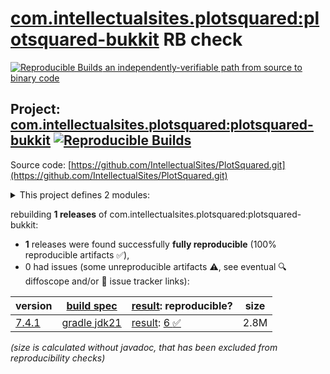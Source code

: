 [com.intellectualsites.plotsquared:plotsquared-bukkit](https://central.sonatype.com/artifact/com.intellectualsites.plotsquared/plotsquared-bukkit/versions) RB check
=======

[![Reproducible Builds](https://reproducible-builds.org/images/logos/rb.svg) an independently-verifiable path from source to binary code](https://reproducible-builds.org/)

## Project: [com.intellectualsites.plotsquared:plotsquared-bukkit](https://central.sonatype.com/artifact/com.intellectualsites.plotsquared/plotsquared-bukkit/versions) [![Reproducible Builds](https://img.shields.io/endpoint?url=https://raw.githubusercontent.com/jvm-repo-rebuild/reproducible-central/master/content/com/intellectualsites/plotsquared/plotsquared-bukkit/badge.json)](https://github.com/jvm-repo-rebuild/reproducible-central/blob/master/content/com/intellectualsites/plotsquared/plotsquared-bukkit/README.md)

Source code: [https://github.com/IntellectualSites/PlotSquared.git](https://github.com/IntellectualSites/PlotSquared.git)

<details><summary>This project defines 2 modules:</summary>

* [com.intellectualsites.plotsquared:plotsquared-bukkit](https://central.sonatype.com/artifact/com.intellectualsites.plotsquared/plotsquared-bukkit/overview)
* [com.intellectualsites.plotsquared:plotsquared-core](https://central.sonatype.com/artifact/com.intellectualsites.plotsquared/plotsquared-core/overview)
</details>

rebuilding **1 releases** of com.intellectualsites.plotsquared:plotsquared-bukkit:
- **1** releases were found successfully **fully reproducible** (100% reproducible artifacts :white_check_mark:),
- 0 had issues (some unreproducible artifacts :warning:, see eventual :mag: diffoscope and/or :memo: issue tracker links):

| version | [build spec](/BUILDSPEC.md) | [result](https://reproducible-builds.org/docs/jvm/): reproducible? | size |
| -- | --------- | ------ | -- |
| [7.4.1](https://central.sonatype.com/artifact/com.intellectualsites.plotsquared/plotsquared-bukkit/7.4.1/pom) | [gradle jdk21](plotsquared-7.4.1.buildspec) | [result](plotsquared-bukkit-7.4.1.buildinfo): [6 :white_check_mark: ](plotsquared-bukkit-7.4.1.buildcompare) | 2.8M |

<i>(size is calculated without javadoc, that has been excluded from reproducibility checks)</i>
